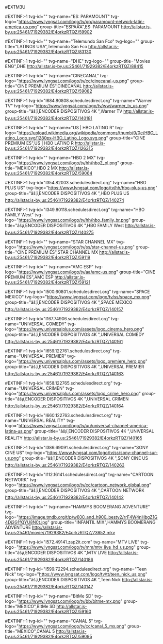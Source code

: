 #EXTM3U

#EXTINF:-1 tvg-id="" tvg-name="ES: PARAMOUNT" tvg-logo="https://www.lyngsat.com/logo/tv/pp/paramount-network-latin-america-us.png" group-title="ESPAÃ‘A",ES: PARAMOUNT
http://allstar.is-by.us:25461/71929382/E4orkzRTQZ/59902

#EXTINF:-1 tvg-id="" tvg-name="Telemundo San Fco" tvg-logo="" group-title="LATINOS USA",Telemundo San Fco
http://allstar.is-by.us:25461/71929382/E4orkzRTQZ/83130

#EXTINF:-1 tvg-id="" tvg-name="DHE" tvg-logo="" group-title="Movies ENG",DHE
http://allstar.is-by.us:25461/71929382/E4orkzRTQZ/88415

#EXTINF:-1 tvg-id="" tvg-name="CINECANAL" tvg-logo="https://www.lyngsat.com/logo/tv/cc/cinecanal-us.png" group-title="CINE PREMIUM ES",CINECANAL
http://allstar.is-by.us:25461/71929382/E4orkzRTQZ/59082

#EXTINF:-1 tvg-id="I684.80808.schedulesdirect.org" tvg-name="Warner TV" tvg-logo="https://www.lyngsat.com/logo/tv/ww/warner_tv_us.png" group-title="âš¡ï¸ENCODER DISPOSITIVOS 4K ",Warner TV
http://allstar.is-by.us:25461/71929382/E4orkzRTQZ/140181

#EXTINF:-1 tvg-id="" tvg-name="US |  HBO LATINO R" tvg-logo="https://upload.wikimedia.org/wikipedia/commons/thumb/0/0e/HBO_Latino_Logo.svg/1280px-HBO_Latino_Logo.svg.png" group-title="CINE PREMIUM ES",US |  HBO LATINO R
http://allstar.is-by.us:25461/71929382/E4orkzRTQZ/126315

#EXTINF:-1 tvg-id="" tvg-name="HBO 2 MX" tvg-logo="https://www.lyngsat.com/logo/tv/hh/hbo2_pl.png" group-title="MEXICO",HBO 2 MX
http://allstar.is-by.us:25461/71929382/E4orkzRTQZ/59064

#EXTINF:-1 tvg-id="I354.82003.schedulesdirect.org" tvg-name="HBO PLUS US" tvg-logo="https://www.lyngsat.com/logo/tv/hh/hbo-plus-us.png" group-title="âš¡ï¸ENCODER DISPOSITIVOS 4K ",HBO PLUS US
http://allstar.is-by.us:25461/71929382/E4orkzRTQZ/140274

#EXTINF:-1 tvg-id="I349.80118.schedulesdirect.org" tvg-name="HBO FAMILY West" tvg-logo="https://www.lyngsat.com/logo/tv/hh/hbo_family_br.png" group-title="âš¡ï¸ENCODER DISPOSITIVOS 4K ",HBO FAMILY West
http://allstar.is-by.us:25461/71929382/E4orkzRTQZ/140275

#EXTINF:-1 tvg-id="" tvg-name="STAR CHANNEL MX" tvg-logo="https://www.lyngsat.com/logo/tv/ss/star-channel-us.png" group-title="CINE PREMIUM ES",STAR CHANNEL MX
http://allstar.is-by.us:25461/71929382/E4orkzRTQZ/59119

#EXTINF:-1 tvg-id="" tvg-name="AMC ESP" tvg-logo="https://www.lyngsat.com/logo/tv/aa/amc-us.png" group-title="CINE PREMIUM ES",AMC ESP
http://allstar.is-by.us:25461/71929382/E4orkzRTQZ/59121

#EXTINF:-1 tvg-id="I500.60801.schedulesdirect.org" tvg-name="SPACE MEXICO" tvg-logo="https://www.lyngsat.com/logo/tv/ss/space_mx.png" group-title="âš¡ï¸ENCODER DISPOSITIVOS 4K ",SPACE MEXICO
http://allstar.is-by.us:25461/71929382/E4orkzRTQZ/140157

#EXTINF:-1 tvg-id="I167.74906.schedulesdirect.org" tvg-name="UNIVERSAL COMEDY" tvg-logo="https://www.universalplus.com/assets/logo_cinema_hero.png" group-title="âš¡ï¸ENCODER DISPOSITIVOS 4K ",UNIVERSAL COMEDY
http://allstar.is-by.us:25461/71929382/E4orkzRTQZ/140161

#EXTINF:-1 tvg-id="I659.122761.schedulesdirect.org" tvg-name="UNIVERSAL PREMIER" tvg-logo="https://www.universalplus.com/assets/logo_premiere_hero.png" group-title="âš¡ï¸ENCODER DISPOSITIVOS 4K ",UNIVERSAL PREMIER
http://allstar.is-by.us:25461/71929382/E4orkzRTQZ/140163

#EXTINF:-1 tvg-id="I658.122765.schedulesdirect.org" tvg-name="UNIVERSAL CRIMEN" tvg-logo="https://www.universalplus.com/assets/logo_crime_hero.png" group-title="âš¡ï¸ENCODER DISPOSITIVOS 4K ",UNIVERSAL CRIMEN
http://allstar.is-by.us:25461/71929382/E4orkzRTQZ/140164

#EXTINF:-1 tvg-id="I660.122763.schedulesdirect.org" tvg-name="UNIVERSAL REALITY" tvg-logo="https://www.lyngsat.com/logo/tv/uu/universal-channel-america-latina-us.png" group-title="âš¡ï¸ENCODER DISPOSITIVOS 4K ",UNIVERSAL REALITY
http://allstar.is-by.us:25461/71929382/E4orkzRTQZ/140165

#EXTINF:-1 tvg-id="I386.69091.schedulesdirect.org" tvg-name="SONY CINE US" tvg-logo="https://www.lyngsat.com/logo/tv/ss/sony-channel-sur-us.png" group-title="âš¡ï¸ENCODER DISPOSITIVOS 4K ",SONY CINE US
http://allstar.is-by.us:25461/71929382/E4orkzRTQZ/140263

#EXTINF:-1 tvg-id="I112.16141.schedulesdirect.org" tvg-name="CARTOON NETWORK" tvg-logo="https://www.lyngsat.com/logo/tv/cc/cartoon_network_global.png" group-title="âš¡ï¸ENCODER DISPOSITIVOS 4K ",CARTOON NETWORK
http://allstar.is-by.us:25461/71929382/E4orkzRTQZ/140142

#EXTINF:-1 tvg-id="" tvg-name="HAMMYS BOOMERANG ADVENTURE" tvg-logo="https://image.tmdb.org/t/p/w600_and_h900_bestv2/rrF4W4nHbgZ1G4Dj2G1fQYU8N0t.jpg" group-title="INFANTIL MIX",HAMMYS BOOMERANG ADVENTURE
http://allstar.is-by.us:25461/movie/71929382/E4orkzRTQZ/73652.mkv

#EXTINF:-1 tvg-id="I572.49141.zap2it.com" tvg-name="MTV LIVE" tvg-logo="https://www.lyngsat.com/logo/tv/mm/mtv_live_hd_us.png" group-title="âš¡ï¸ENCODER DISPOSITIVOS 4K ",MTV LIVE
http://allstar.is-by.us:25461/71929382/E4orkzRTQZ/140186

#EXTINF:-1 tvg-id="I599.72294.schedulesdirect.org" tvg-name="Teen Nick" tvg-logo="https://www.lyngsat.com/logo/tv/tt/teen_nick_us.png" group-title="âš¡ï¸ENCODER DISPOSITIVOS 4K ",Teen Nick
http://allstar.is-by.us:25461/71929382/E4orkzRTQZ/140147

#EXTINF:-1 tvg-id="" tvg-name="BitMe SD" tvg-logo="https://www.lyngsat.com/logo/tv/bb/bitme-mx.png" group-title="MEXICO",BitMe SD
http://allstar.is-by.us:25461/71929382/E4orkzRTQZ/59160

#EXTINF:-1 tvg-id="" tvg-name="CANAL 5" tvg-logo="https://www.lyngsat.com/logo/tv/cc/canal_5_mx.png" group-title="MEXICO",CANAL 5
http://allstar.is-by.us:25461/71929382/E4orkzRTQZ/59095
